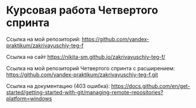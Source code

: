 # Курсовая работа Четвертого спринта

Ссылка на мой репозиторий: https://github.com/yandex-praktikum/zakrivayuschiy-teg-f

Ссылка на сайт https://nikita-sm.github.io/zakrivayuschiy-teg-f/

Ссылка на мой репозиторий Четвертого спринта с расширением: https://github.com/yandex-praktikum/zakrivayuschiy-teg-f.git

Ссылка на документацию (403 ошибка): https://docs.github.com/en/get-started/getting-started-with-git/managing-remote-repositories?platform=windows


